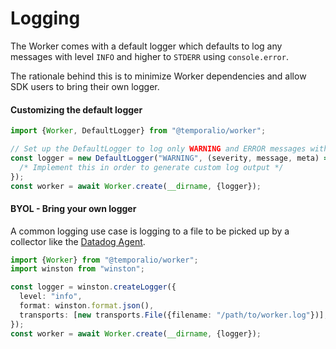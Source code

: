 # Logging

The Worker comes with a default logger which defaults to log any messages with level `INFO` and higher to `STDERR` using `console.error`.

The rationale behind this is to minimize Worker dependencies and allow SDK users to bring their own logger.

#### Customizing the default logger

```ts
import {Worker, DefaultLogger} from "@temporalio/worker";

// Set up the DefaultLogger to log only WARNING and ERROR messages with a custom log function
const logger = new DefaultLogger("WARNING", (severity, message, meta) => {
  /* Implement this in order to generate custom log output */
});
const worker = await Worker.create(__dirname, {logger});
```

#### BYOL - Bring your own logger

A common logging use case is logging to a file to be picked up by a collector like the [Datadog Agent](https://docs.datadoghq.com/logs/log_collection/nodejs/?tab=winston30).

```ts
import {Worker} from "@temporalio/worker";
import winston from "winston";

const logger = winston.createLogger({
  level: "info",
  format: winston.format.json(),
  transports: [new transports.File({filename: "/path/to/worker.log"})],
});
const worker = await Worker.create(__dirname, {logger});
```
